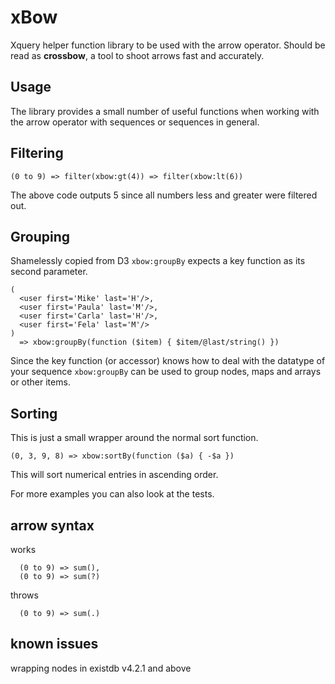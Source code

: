 
# xBow

Xquery helper function library to be used with the arrow operator.
Should be read as **crossbow**, a tool to shoot arrows fast and accurately.

## Usage

The library provides a small number of useful functions when working with the
arrow operator with sequences or sequences in general.

## Filtering

```xquery
(0 to 9) => filter(xbow:gt(4)) => filter(xbow:lt(6))
```

The above code outputs 5 since all numbers less and greater were filtered out.

## Grouping

Shamelessly copied from D3 `xbow:groupBy` expects a key function as its second
parameter.

```xquery
(
  <user first='Mike' last='H'/>,
  <user first='Paula' last='M'/>,
  <user first='Carla' last='H'/>,
  <user first='Fela' last='M'/>
)
  => xbow:groupBy(function ($item) { $item/@last/string() })
```

Since the key function (or accessor) knows how to deal with the datatype of your
sequence `xbow:groupBy` can be used to group nodes, maps and arrays or other items.

## Sorting

This is just a small wrapper around the normal sort function.

```xquery
(0, 3, 9, 8) => xbow:sortBy(function ($a) { -$a })
```

This will sort numerical entries in ascending order.

For more examples you can also look at the tests.

## arrow syntax

works

```xquery
  (0 to 9) => sum(),
  (0 to 9) => sum(?)
```

throws

```xquery
  (0 to 9) => sum(.)
```

## known issues

wrapping nodes in existdb v4.2.1 and above 
